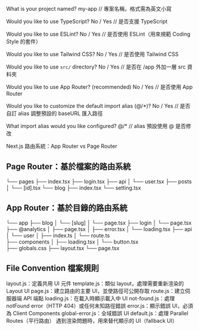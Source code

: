 What is your project named? my-app
// 專案名稱，格式需為英文小寫

Would you like to use TypeScript? No / Yes
// 是否支援 TypeScript

Would you like to use ESLint? No / Yes
// 是否使用 ESLint（用來規範 Coding Style 的套件）

Would you like to use Tailwind CSS? No / Yes
// 是否使用 Tailwind CSS

Would you like to use `src/` directory? No / Yes
// 是否在 /app 外加一層 src 資料夾

Would you like to use App Router? (recommended) No / Yes
// 是否使用 App Router 

Would you like to customize the default import alias (@/*)? No / Yes
// 是否自訂 alias 調整預設的 baseURL 匯入路徑

What import alias would you like configured? @/*
// alias 預設使用 @ 是否修改

Next.js 路由系統：App Router vs Page Router

## Page Router：基於檔案的路由系統
└── pages
    ├── index.tsx
    ├── login.tsx
    ├── api
    │   └── user.tsx
    ├── posts
    │   └── [id].tsx
    └── blog
        ├── index.tsx
        └── setting.tsx
## App Router：基於目錄的路由系統

└── app
    ├── blog
    │   └── [slug]
    │        └── page.tsx
    ├── login
    │   └── page.tsx
    ├── @analytics
    │   ├── page.tsx
    │   ├── error.tsx
    │   └── loading.tsx
    ├── api
    │   └── user
    │       ├── index.ts
    │       └── route.ts  
    ├── components
    │   ├── loading.tsx
    │   └── button.tsx    
    ├── globals.css
    ├── layout.tsx
    └── page.tsx


## File Convention 檔案規則
layout.js：定義共用 UI 元件
template.js：類似 layout，處理需要重新渲染的 Layout UI
page.js：建立路由的主要 UI，並使路徑可公開存取
route.js：建立伺服器端 API 端點
loading.js：在載入時顯示載入中 UI
not-found.js：處理 notFound error（HTTP 404）或任何未知路徑錯誤
error.js：顯示錯誤 UI，必須為 Client Components
global-error.js：全域錯誤 UI
default.js：處理 Parallel Routes（平行路由） 遇到渲染問題時，用來替代顯示的 UI（fallback UI）




